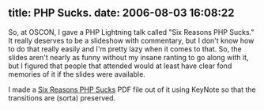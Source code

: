 title: PHP Sucks.
date: 2006-08-03 16:08:22
---

<p> So, at OSCON, I gave a PHP Lightning talk called "Six Reasons PHP Sucks."  It really deserves to be a slideshow with commentary, but I don't know how to do that really easily and I'm pretty lazy when it comes to that.  So, the slides aren't nearly as funny without my insane ranting to go along with it, but I figured that people that attended would at least have clear fond memories of it if the slides were available. </p> <p> I made a <a href="http://images.omniti.net/omniti.com/~jesus/misc/PHP%20Sucks.pdf">Six Reasons PHP Sucks</a> PDF file out of it using KeyNote so that the transitions are (sorta) preserved. </p>
